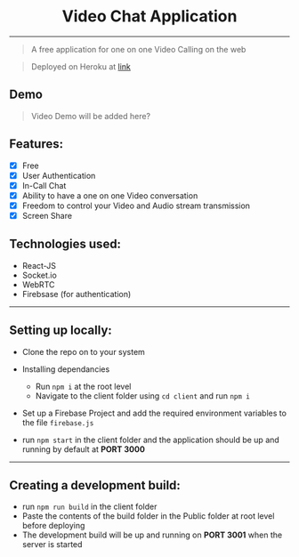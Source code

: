 # <Center>Video Chat Application </Center>

-------------------------------------------------
>A free application for one on one Video Calling on the web

>Deployed on Heroku at [link](https://clone-ms-eng-adi.herokuapp.com/)  

## Demo
> Video Demo will be added here?

## Features:
- [X] Free
- [X] User Authentication
- [X] In-Call Chat 
- [X] Ability to have a one on one Video conversation
- [X] Freedom to control your Video and Audio stream transmission 
- [X] Screen Share

## Technologies used:
* React-JS
* Socket.io
* WebRTC
* Firebsase (for authentication)

-------------------------------------------------  
## Setting up locally:

* Clone the repo on to your system
* Installing dependancies
  * Run <code>npm i</code> at the root level
  * Navigate to the client folder using <code>cd client</code> and run <code>npm i</code>

* Set up a Firebase Project and add the required environment variables to the file `firebase.js`
* run `npm start` in the client folder and the application should be up and running by default at **PORT 3000** 

--------------------------------------------------
## Creating a development build: 

* run `npm run build` in the client folder
* Paste the contents of the build folder in the Public folder at root level before deploying 
* The development build will be up and running on **PORT 3001** when the server is started